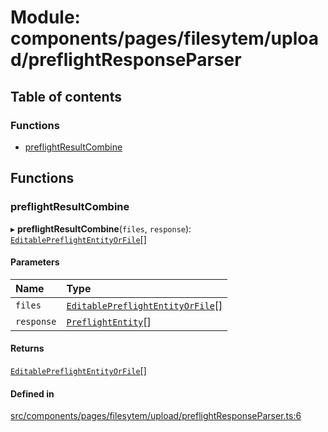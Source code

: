 # Module: components/pages/filesytem/upload/preflightResponseParser

## Table of contents

### Functions

- [preflightResultCombine](../wiki/components.pages.filesytem.upload.preflightResponseParser#preflightresultcombine)

## Functions

### preflightResultCombine

▸ **preflightResultCombine**(`files`, `response`): [`EditablePreflightEntityOrFile`](../wiki/components.pages.filesytem.upload.preflightTypes#editablepreflightentityorfile)[]

#### Parameters

| Name | Type |
| :------ | :------ |
| `files` | [`EditablePreflightEntityOrFile`](../wiki/components.pages.filesytem.upload.preflightTypes#editablepreflightentityorfile)[] |
| `response` | [`PreflightEntity`](../wiki/components.pages.filesytem.upload.preflightTypes.PreflightEntity)[] |

#### Returns

[`EditablePreflightEntityOrFile`](../wiki/components.pages.filesytem.upload.preflightTypes#editablepreflightentityorfile)[]

#### Defined in

[src/components/pages/filesytem/upload/preflightResponseParser.ts:6](https://github.com/ExperimentsByFileFighter/WebApp-PoC-technical-Documentation/blob/5171d3e/src/components/pages/filesytem/upload/preflightResponseParser.ts#L6)
